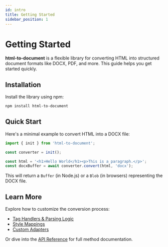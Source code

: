 ```yaml
---
id: intro
title: Getting Started
sidebar_position: 1
---
```


# Getting Started

**html-to-document** is a flexible library for converting HTML into structured document formats like DOCX, PDF, and more. This guide helps you get started quickly.

## Installation

Install the library using npm:

```bash
npm install html-to-document
```

## Quick Start

Here's a minimal example to convert HTML into a DOCX file:

```ts
import { init } from 'html-to-document';

const converter = init();

const html = '<h1>Hello World</h1><p>This is a paragraph.</p>';
const docxBuffer = await converter.convert(html, 'docx');
```

This will return a `Buffer` (in Node.js) or a `Blob` (in browsers) representing the DOCX file.

## Learn More

Explore how to customize the conversion process:

- [Tag Handlers & Parsing Logic](/docs/api/tags)
- [Style Mappings](/docs/api/style-mappings)
- [Custom Adapters](/docs/api/converters)

Or dive into the [API Reference](/docs/api/html-to-document) for full method documentation.